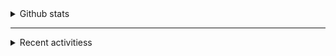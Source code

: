 
<details>
  <summary>Github stats</summary>
  <img align="left" alt="Github stats" src="https://github-readme-stats.codestackr.vercel.app/api?username=envomp&show_icons=true&hide_border=true&include_all_commits=true" />

</details>

---

<details>
  <summary>Recent activitiess</summary>
  <!--START_SECTION:activity-->
  <!--END_SECTION:activity-->
</details>
